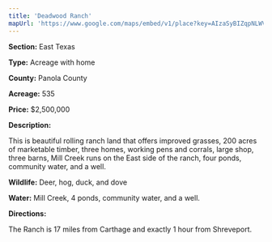 ```yaml
---
title: 'Deadwood Ranch'
mapUrl: 'https://www.google.com/maps/embed/v1/place?key=AIzaSyBIZqpNLWVMV6-8Twh64BLvvUAOyMITkR8&q=Panola+County,+TX&zoom=10'
---
```


**Section:** East Texas

**Type:** Acreage with home

**County:** Panola County

**Acreage:** 535

**Price:** $2,500,000

**Description:**

This is beautiful rolling ranch land that offers improved grasses, 200 acres of marketable timber, three homes, working pens and corrals, large shop, three barns, Mill Creek runs on the East side of the ranch, four ponds, community water, and a well.

**Wildlife:**  Deer, hog, duck, and dove

**Water:**  Mill Creek, 4 ponds, community water, and a well.

**Directions:**

The Ranch is 17 miles from Carthage and exactly 1 hour from Shreveport.

